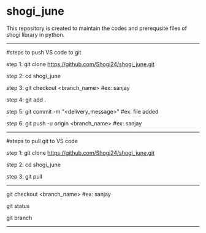 # shogi_june
This repository is created to maintain the codes and prerequsite files of shogi library in python.

-----------------------------------------------------------------------------------------

#steps to push VS code to git

step 1: git clone https://github.com/Shogi24/shogi_june.git

step 2: cd shogi_june

step 3: git checkout <branch_name>   #ex: sanjay

step 4: git add .         

step 5: git commit -m "<delivery_message>"    #ex: file added

step 6: git push -u origin <branch_name>     #ex: sanjay

-----------------------------------------------------------------------------------------

#steps to pull git to VS code

step 1: git clone https://github.com/Shogi24/shogi_june.git

step 2: cd shogi_june

step 3: git pull 

-------------------------------------------------------------------------------------------

git checkout <branch_name>   #ex: sanjay

git status

git branch

-------------------------------------------------------------------------------------------